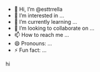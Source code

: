 - 👋 Hi, I’m @esttrrella
- 👀 I’m interested in ...
- 🌱 I’m currently learning ...
- 💞️ I’m looking to collaborate on ...
- 📫 How to reach me ...
- 😄 Pronouns: ...
- ⚡ Fun fact: ...

<!---
esttrrella/esttrrella is a ✨ special ✨ repository because its `README.md` (this file) appears on your GitHub profile.
You can click the Preview link to take a look at your changes.
--->hi

